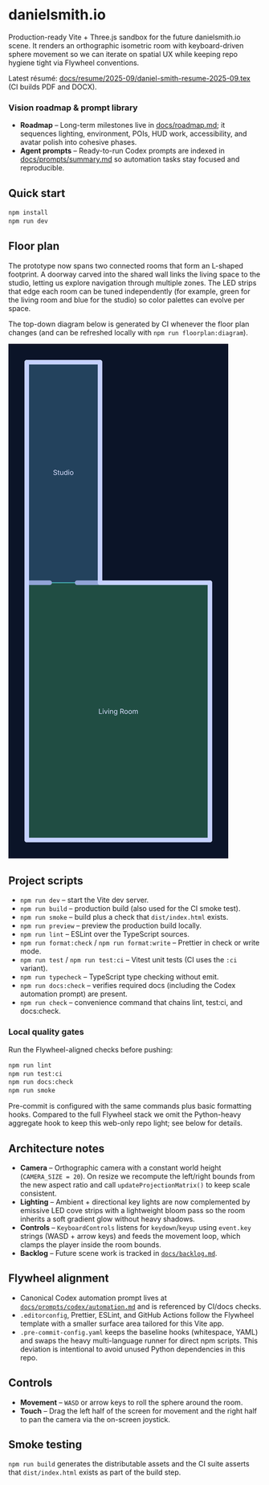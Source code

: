 # danielsmith.io

Production-ready Vite + Three.js sandbox for the future danielsmith.io scene. It renders an orthographic isometric room with keyboard-driven sphere movement so we can iterate on spatial UX while keeping repo hygiene tight via Flywheel conventions.

Latest résumé: [docs/resume/2025-09/daniel-smith-resume-2025-09.tex](docs/resume/2025-09/daniel-smith-resume-2025-09.tex) (CI builds PDF and DOCX).

### Vision roadmap & prompt library

- **Roadmap** – Long-term milestones live in [docs/roadmap.md](docs/roadmap.md); it sequences
  lighting, environment, POIs, HUD work, accessibility, and avatar polish into cohesive phases.
- **Agent prompts** – Ready-to-run Codex prompts are indexed in
  [docs/prompts/summary.md](docs/prompts/summary.md) so automation tasks stay focused and
  reproducible.

## Quick start

```bash
npm install
npm run dev
```

## Floor plan

The prototype now spans two connected rooms that form an L-shaped footprint. A doorway carved into the
shared wall links the living space to the studio, letting us explore navigation through multiple
zones. The LED strips that edge each room can be tuned independently (for example, green for the
living room and blue for the studio) so color palettes can evolve per space.

The top-down diagram below is generated by CI whenever the floor plan changes (and can be refreshed
locally with `npm run floorplan:diagram`).

![L-shaped two-room floor plan](docs/assets/floorplan.svg)

## Project scripts

- `npm run dev` – start the Vite dev server.
- `npm run build` – production build (also used for the CI smoke test).
- `npm run smoke` – build plus a check that `dist/index.html` exists.
- `npm run preview` – preview the production build locally.
- `npm run lint` – ESLint over the TypeScript sources.
- `npm run format:check` / `npm run format:write` – Prettier in check or write mode.
- `npm run test` / `npm run test:ci` – Vitest unit tests (CI uses the `:ci` variant).
- `npm run typecheck` – TypeScript type checking without emit.
- `npm run docs:check` – verifies required docs (including the Codex automation prompt) are present.
- `npm run check` – convenience command that chains lint, test:ci, and docs:check.

### Local quality gates

Run the Flywheel-aligned checks before pushing:

```bash
npm run lint
npm run test:ci
npm run docs:check
npm run smoke
```

Pre-commit is configured with the same commands plus basic formatting hooks. Compared to the full Flywheel stack we omit the Python-heavy aggregate hook to keep this web-only repo light; see below for details.

## Architecture notes

- **Camera** – Orthographic camera with a constant world height (`CAMERA_SIZE = 20`). On resize we recompute the left/right bounds from the new aspect ratio and call `updateProjectionMatrix()` to keep scale consistent.
- **Lighting** – Ambient + directional key lights are now complemented by emissive LED cove strips
  with a lightweight bloom pass so the room inherits a soft gradient glow without heavy shadows.
- **Controls** – `KeyboardControls` listens for `keydown`/`keyup` using `event.key` strings (WASD + arrow keys) and feeds the movement loop, which clamps the player inside the room bounds.
- **Backlog** – Future scene work is tracked in [`docs/backlog.md`](docs/backlog.md).

## Flywheel alignment

- Canonical Codex automation prompt lives at [`docs/prompts/codex/automation.md`](docs/prompts/codex/automation.md) and is referenced by CI/docs checks.
- `.editorconfig`, Prettier, ESLint, and GitHub Actions follow the Flywheel template with a smaller surface area tailored for this Vite app.
- `.pre-commit-config.yaml` keeps the baseline hooks (whitespace, YAML) and swaps the heavy multi-language runner for direct npm scripts. This deviation is intentional to avoid unused Python dependencies in this repo.

## Controls

- **Movement** – `WASD` or arrow keys to roll the sphere around the room.
- **Touch** – Drag the left half of the screen for movement and the right half to pan the camera via the on-screen joystick.

## Smoke testing

`npm run build` generates the distributable assets and the CI suite asserts that `dist/index.html` exists as part of the build step.
